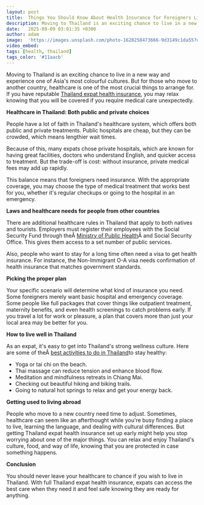 ```yaml
---
layout: post
title:  Things You Should Know About Health Insurance for Foreigners Living in Thailand
description: Moving to Thailand is an exciting chance to live in a new way and experience one of Asia's most colourful cultures. But for those who move to another country, healthcare is one of the most crucial things to arrange for.
date:   2025-09-09 03:01:35 +0300
author: adam
image:  'https://images.unsplash.com/photo-1628258473666-9d3149c1da55?q=80&w=1287&auto=format&fit=crop&ixlib=rb-4.1.0&ixid=M3wxMjA3fDB8MHxwaG90by1wYWdlfHx8fGVufDB8fHx8fA%3D%3D'
video_embed:
tags: [health, thailand]
tags_color: '#11aacb'
---
```


Moving to Thailand is an exciting chance to live in a new way and experience one of Asia's most colourful cultures. But for those who move to another country, healthcare is one of the most crucial things to arrange for. If you have reputable [Thailand expat health insurance](https://www.pacificcrosshealth.com/en/health-insurance), you may relax knowing that you will be covered if you require medical care unexpectedly.

**Healthcare in Thailand: Both public and private choices**

People have a lot of faith in Thailand's healthcare system, which offers both public and private treatments. Public hospitals are cheap, but they can be crowded, which means lengthier wait times.

Because of this, many expats chose private hospitals, which are known for having great facilities, doctors who understand English, and quicker access to treatment. But the trade-off is cost: without insurance, private medical fees may add up rapidly.

This balance means that foreigners need insurance. With the appropriate coverage, you may choose the type of medical treatment that works best for you, whether it's regular checkups or going to the hospital in an emergency.

**Laws and healthcare needs for people from other countries**

There are additional healthcare rules in Thailand that apply to both natives and tourists. Employers must register their employees with the Social Security Fund through theÂ [Ministry of Public Health](https://anamai.moph.go.th/en/home)Â and Social Security Office. This gives them access to a set number of public services.

Also, people who want to stay for a long time often need a visa to get health insurance. For instance, the Non-Immigrant O-A visa needs confirmation of health insurance that matches government standards.

**Picking the proper plan**

Your specific scenario will determine what kind of insurance you need. Some foreigners merely want basic hospital and emergency coverage. Some people like full packages that cover things like outpatient treatment, maternity benefits, and even health screenings to catch problems early. If you travel a lot for work or pleasure, a plan that covers more than just your local area may be better for you.

**How to live well in Thailand**

As an expat, it's easy to get into Thailand's strong wellness culture. Here are some of theÂ [best activities to do in Thailand](https://infeeds.com/the-best-wellness-activities-to-enjoy-in-thailand/)to stay healthy:

- Yoga or tai chi on the beach.
- Thai massage can reduce tension and enhance blood flow.
- Meditation and mindfulness retreats in Chiang Mai.
- Checking out beautiful hiking and biking trails.
- Going to natural hot springs to relax and get your energy back.

**Getting used to living abroad**

People who move to a new country need time to adjust. Sometimes, healthcare can seem like an afterthought while you're busy finding a place to live, learning the language, and dealing with cultural differences. But getting Thailand expat health insurance set up early might help you stop worrying about one of the major things. You can relax and enjoy Thailand's culture, food, and way of life, knowing that you are protected in case something happens.

**Conclusion**

You should never leave your healthcare to chance if you wish to live in Thailand. With full Thailand expat health insurance, expats can access the best care when they need it and feel safe knowing they are ready for anything.